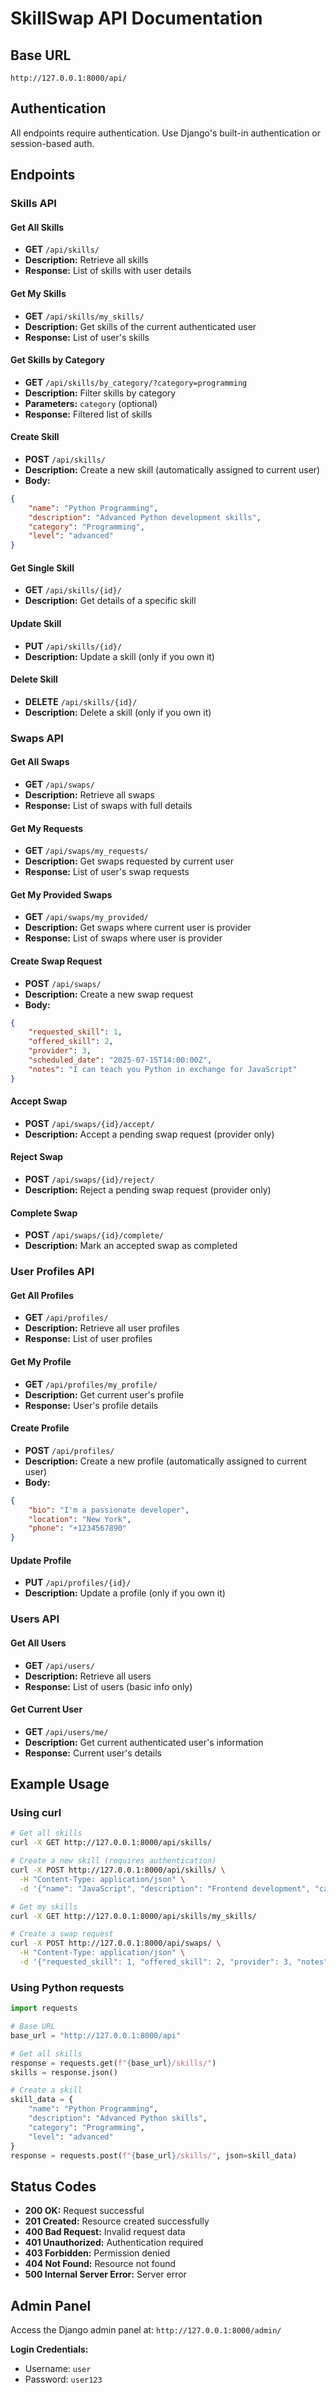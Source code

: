 # SkillSwap API Documentation

## Base URL
`http://127.0.0.1:8000/api/`

## Authentication
All endpoints require authentication. Use Django's built-in authentication or session-based auth.

## Endpoints

### Skills API

#### Get All Skills
- **GET** `/api/skills/`
- **Description:** Retrieve all skills
- **Response:** List of skills with user details

#### Get My Skills
- **GET** `/api/skills/my_skills/`
- **Description:** Get skills of the current authenticated user
- **Response:** List of user's skills

#### Get Skills by Category
- **GET** `/api/skills/by_category/?category=programming`
- **Description:** Filter skills by category
- **Parameters:** `category` (optional)
- **Response:** Filtered list of skills

#### Create Skill
- **POST** `/api/skills/`
- **Description:** Create a new skill (automatically assigned to current user)
- **Body:**
```json
{
    "name": "Python Programming",
    "description": "Advanced Python development skills",
    "category": "Programming",
    "level": "advanced"
}
```

#### Get Single Skill
- **GET** `/api/skills/{id}/`
- **Description:** Get details of a specific skill

#### Update Skill
- **PUT** `/api/skills/{id}/`
- **Description:** Update a skill (only if you own it)

#### Delete Skill
- **DELETE** `/api/skills/{id}/`
- **Description:** Delete a skill (only if you own it)

### Swaps API

#### Get All Swaps
- **GET** `/api/swaps/`
- **Description:** Retrieve all swaps
- **Response:** List of swaps with full details

#### Get My Requests
- **GET** `/api/swaps/my_requests/`
- **Description:** Get swaps requested by current user
- **Response:** List of user's swap requests

#### Get My Provided Swaps
- **GET** `/api/swaps/my_provided/`
- **Description:** Get swaps where current user is provider
- **Response:** List of swaps where user is provider

#### Create Swap Request
- **POST** `/api/swaps/`
- **Description:** Create a new swap request
- **Body:**
```json
{
    "requested_skill": 1,
    "offered_skill": 2,
    "provider": 3,
    "scheduled_date": "2025-07-15T14:00:00Z",
    "notes": "I can teach you Python in exchange for JavaScript"
}
```

#### Accept Swap
- **POST** `/api/swaps/{id}/accept/`
- **Description:** Accept a pending swap request (provider only)

#### Reject Swap
- **POST** `/api/swaps/{id}/reject/`
- **Description:** Reject a pending swap request (provider only)

#### Complete Swap
- **POST** `/api/swaps/{id}/complete/`
- **Description:** Mark an accepted swap as completed

### User Profiles API

#### Get All Profiles
- **GET** `/api/profiles/`
- **Description:** Retrieve all user profiles
- **Response:** List of user profiles

#### Get My Profile
- **GET** `/api/profiles/my_profile/`
- **Description:** Get current user's profile
- **Response:** User's profile details

#### Create Profile
- **POST** `/api/profiles/`
- **Description:** Create a new profile (automatically assigned to current user)
- **Body:**
```json
{
    "bio": "I'm a passionate developer",
    "location": "New York",
    "phone": "+1234567890"
}
```

#### Update Profile
- **PUT** `/api/profiles/{id}/`
- **Description:** Update a profile (only if you own it)

### Users API

#### Get All Users
- **GET** `/api/users/`
- **Description:** Retrieve all users
- **Response:** List of users (basic info only)

#### Get Current User
- **GET** `/api/users/me/`
- **Description:** Get current authenticated user's information
- **Response:** Current user's details

## Example Usage

### Using curl

```bash
# Get all skills
curl -X GET http://127.0.0.1:8000/api/skills/

# Create a new skill (requires authentication)
curl -X POST http://127.0.0.1:8000/api/skills/ \
  -H "Content-Type: application/json" \
  -d '{"name": "JavaScript", "description": "Frontend development", "category": "Programming", "level": "intermediate"}'

# Get my skills
curl -X GET http://127.0.0.1:8000/api/skills/my_skills/

# Create a swap request
curl -X POST http://127.0.0.1:8000/api/swaps/ \
  -H "Content-Type: application/json" \
  -d '{"requested_skill": 1, "offered_skill": 2, "provider": 3, "notes": "Let\'s swap skills!"}'
```

### Using Python requests

```python
import requests

# Base URL
base_url = "http://127.0.0.1:8000/api"

# Get all skills
response = requests.get(f"{base_url}/skills/")
skills = response.json()

# Create a skill
skill_data = {
    "name": "Python Programming",
    "description": "Advanced Python skills",
    "category": "Programming",
    "level": "advanced"
}
response = requests.post(f"{base_url}/skills/", json=skill_data)
```

## Status Codes

- **200 OK:** Request successful
- **201 Created:** Resource created successfully
- **400 Bad Request:** Invalid request data
- **401 Unauthorized:** Authentication required
- **403 Forbidden:** Permission denied
- **404 Not Found:** Resource not found
- **500 Internal Server Error:** Server error

## Admin Panel

Access the Django admin panel at: `http://127.0.0.1:8000/admin/`

**Login Credentials:**
- Username: `user`
- Password: `user123` 